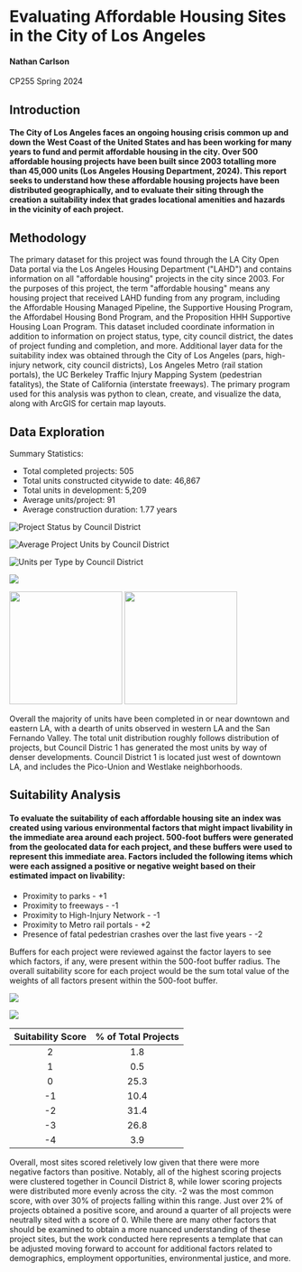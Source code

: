 # Evaluating Affordable Housing Sites in the City of Los Angeles

#### Nathan Carlson 
CP255 Spring 2024

## Introduction
#### The City of Los Angeles faces an ongoing housing crisis common up and down the West Coast of the United States and has been working for many years to fund and permit affordable housing in the city. Over 500 affordable housing projects have been built since 2003 totalling more than 45,000 units (Los Angeles Housing Department, 2024). This report seeks to understand how these affordable housing projects have been distributed geographically, and to evaluate their siting through the creation a suitability index that grades locational amenities and hazards in the vicinity of each project. 

## Methodology
The primary dataset for this project was found through the LA City Open Data portal via the Los Angeles Housing Department ("LAHD") and contains information on all "affordable housing" projects in the city since 2003. For the purposes of this project, the term "affordable housing" means any housing project that received LAHD funding from any program, including the Affordable Housing Managed Pipeline, the Supportive Housing Program, the Affordabel Housing Bond Program, and the Proposition HHH Supportive Housing Loan Program. This dataset included coordinate information in addition to information on project status, type, city council district, the dates of project funding and completion, and more. Additional layer data for the suitability index was obtained through the City of Los Angeles (pars, high-injury network, city council districts), Los Angeles Metro (rail station portals), the UC Berkeley Traffic Injury Mapping System (pedestrian fatalitys), the State of California (interstate freeways). The primary program used for this analysis was python to clean, create, and visualize the data, along with ArcGIS for certain map layouts. 

## Data Exploration
Summary Statistics:
* Total completed projects: 505
* Total units constructed citywide to date: 46,867
* Total units in development: 5,209
* Average units/project: 91
* Average construction duration: 1.77 years

![Project Status by Council District](docs/assets/status_by_cd_white.png)

![Average Project Units by Council District](docs/assets/units_per_proj.png)

![Units per Type by Council District](docs/assets/units_per_cd_by_type.png)

![](docs/assets/distribution_map_2.png)

<p float="left">
  <img src="docs/assets/count_per_cd_map.png" width="200" /> 
  <img src="docs/assets/units_per_cd_map.png" width="200" />
</p>

Overall the majority of units have been completed in or near downtown and eastern LA, with a dearth of units observed in western LA and the San Fernando Valley. The total unit distribution roughly follows distribution of projects, but Council Distric 1 has generated the most units by way of denser developments. Council District 1 is located just west of downtown LA, and includes the Pico-Union and Westlake neighborhoods.

## Suitability Analysis
#### To evaluate the suitability of each affordable housing site an index was created using various environmental factors that might impact livability in the immediate area around each project. 500-foot buffers were generated from the geolocated data for each project, and these buffers were used to represent this immediate area. Factors included the following items which were each assigned a positive or negative weight based on their estimated impact on livability:
* Proximity to parks - +1
* Proximity to freeways - -1
* Proximity to High-Injury Network - -1
* Proximity to Metro rail portals - +2
* Presence of fatal pedestrian crashes over the last five years - -2

Buffers for each project were reviewed against the factor layers to see which factors, if any, were present within the 500-foot buffer radius. The overall suitability score for each project would be the sum total value of the weights of all factors present within the 500-foot buffer. 

![](docs/assets/suitability_factors_map.png)

![](docs/assets/suit_map.png)

| Suitability Score | % of Total Projects |
| :---------------: | :------------------: |
| 2                 | 1.8                 |
| 1                 | 0.5                 |
| 0                 | 25.3                |
| -1                | 10.4                |
| -2                | 31.4                | 
| -3                | 26.8                |
| -4                | 3.9                 |

Overall, most sites scored reletively low given that there were more negative factors than positive. Notably, all of the highest scoring projects were clustered together in Council District 8, while lower scoring projects were distributed more evenly across the city. -2 was the most common score, with over 30% of projects falling within this range. Just over 2% of projects obtained a positive score, and around a quarter of all projects were neutrally sited with a score of 0. While there are many other factors that should be examined to obtain a more nuanced understanding of these project sites, but the work conducted here represents a template that can be adjusted moving forward to account for additional factors related to demographics, employment opportunities, environmental justice, and more. 


